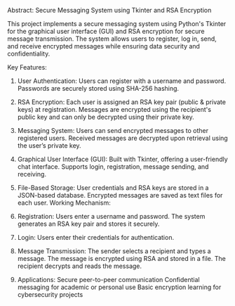 Abstract: Secure Messaging System using Tkinter and RSA Encryption

This project implements a secure messaging system using Python's Tkinter for the graphical user interface (GUI) and RSA encryption for secure message transmission. The system allows users to register, log in, send, and receive encrypted messages while ensuring data security and confidentiality.

Key Features:
1. User Authentication:
Users can register with a username and password.
Passwords are securely stored using SHA-256 hashing.

2. RSA Encryption:
Each user is assigned an RSA key pair (public & private keys) at registration.
Messages are encrypted using the recipient's public key and can only be decrypted using their private key.

3. Messaging System:
Users can send encrypted messages to other registered users.
Received messages are decrypted upon retrieval using the user’s private key.

4. Graphical User Interface (GUI):
Built with Tkinter, offering a user-friendly chat interface.
Supports login, registration, message sending, and receiving.

5. File-Based Storage:
User credentials and RSA keys are stored in a JSON-based database.
Encrypted messages are saved as text files for each user.
Working Mechanism:

6. Registration:
Users enter a username and password.
The system generates an RSA key pair and stores it securely.

7. Login:
Users enter their credentials for authentication.

8. Message Transmission:
The sender selects a recipient and types a message.
The message is encrypted using RSA and stored in a file.
The recipient decrypts and reads the message.

9. Applications:
Secure peer-to-peer communication
Confidential messaging for academic or personal use
Basic encryption learning for cybersecurity projects

